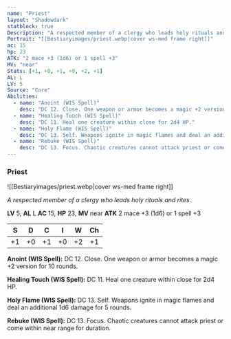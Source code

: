 ```yaml
---
name: "Priest"
layout: "Shadowdark"
statblock: true
Description: "A respected member of a clergy who leads holy rituals and rites."
Portrait: "[[Bestiaryimages/priest.webp|cover ws-med frame right]]"
ac: 15
hp: 23
ATK: "2 mace +3 (1d6) or 1 spell +3"
MV: "near"
Stats: [+1, +0, +1, +0, +2, +1]
AL: L
LV: 5
Source: "Core"
Abilities:
  - name: "Anoint (WIS Spell)"
    desc: "DC 12. Close. One weapon or armor becomes a magic +2 version for 10 rounds."
  - name: "Healing Touch (WIS Spell)"
    desc: "DC 11. Heal one creature within close for 2d4 HP."
  - name: "Holy Flame (WIS Spell)"
    desc: "DC 13. Self. Weapons ignite in magic flames and deal an additional 1d6 damage for 5 rounds."
  - name: "Rebuke (WIS Spell)"
    desc: "DC 13. Focus. Chaotic creatures cannot attack priest or come within near range for duration."
---
```


### Priest

![[Bestiaryimages/priest.webp|cover ws-med frame right]]

_A respected member of a clergy who leads holy rituals and rites._

**LV** 5, **AL** L
**AC** 15, **HP** 23, **MV** near
**ATK** 2 mace +3 (1d6) or 1 spell +3

|  S  |  D  |  C  |  I  |  W  |  Ch  |
|:---:|:---:|:---:|:---:|:---:|:----:|
| +1 | +0 | +1 | +0 | +2 | +1 |

**Anoint (WIS Spell):** DC 12. Close. One weapon or armor becomes a magic +2 version for 10 rounds.

**Healing Touch (WIS Spell):** DC 11. Heal one creature within close for 2d4 HP.

**Holy Flame (WIS Spell):** DC 13. Self. Weapons ignite in magic flames and deal an additional 1d6 damage for 5 rounds.

**Rebuke (WIS Spell):** DC 13. Focus. Chaotic creatures cannot attack priest or come within near range for duration.

